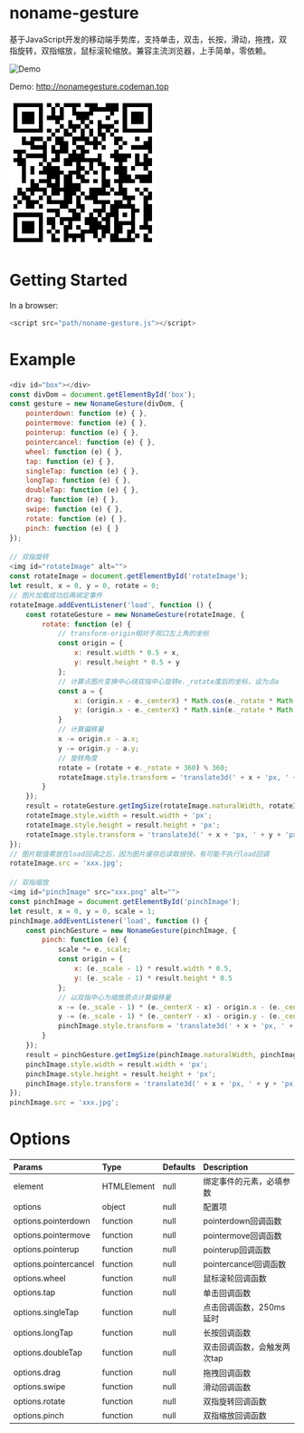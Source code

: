 # noname-gesture
基于JavaScript开发的移动端手势库，支持单击，双击，长按，滑动，拖拽，双指旋转，双指缩放，鼠标滚轮缩放。兼容主流浏览器，上手简单，零依赖。

![Demo](https://github.com/18223781723/noname-gesture/blob/main/src/images/demo.gif)

Demo: http://nonamegesture.codeman.top

![二维码](https://github.com/18223781723/noname-gesture/blob/main/src/images/qrcode.png)

# Getting Started
In a browser:
```javascript
<script src="path/noname-gesture.js"></script>
```

# Example
```javascript
<div id="box"></div>
const divDom = document.getElementById('box');
const gesture = new NonameGesture(divDom, {
    pointerdown: function (e) { },
    pointermove: function (e) { },
    pointerup: function (e) { },
    pointercancel: function (e) { },
    wheel: function (e) { },
    tap: function (e) { },
    singleTap: function (e) { },
    longTap: function (e) { },
    doubleTap: function (e) { },
    drag: function (e) { },
    swipe: function (e) { },
    rotate: function (e) { },
    pinch: function (e) { }
});

// 双指旋转
<img id="rotateImage" alt="">
const rotateImage = document.getElementById('rotateImage');
let result, x = 0, y = 0, rotate = 0;
// 图片加载成功后再绑定事件
rotateImage.addEventListener('load', function () {
    const rotateGesture = new NonameGesture(rotateImage, {
        rotate: function (e) {
            // transform-origin相对于视口左上角的坐标
            const origin = {
                x: result.width * 0.5 + x,
                y: result.height * 0.5 + y
            };
            // 计算点图片变换中心绕双指中心旋转e._rotate度后的坐标，设为点a
            const a = {
                x: (origin.x - e._centerX) * Math.cos(e._rotate * Math.PI / 180) - (origin.y - e._centerY) * Math.sin(e._rotate * Math.PI / 180) + e._centerX,
                y: (origin.x - e._centerX) * Math.sin(e._rotate * Math.PI / 180) + (origin.y - e._centerY) * Math.cos(e._rotate * Math.PI / 180) + e._centerY
            }
            // 计算偏移量
            x -= origin.x - a.x;
            y -= origin.y - a.y;
            // 旋转角度
            rotate = (rotate + e._rotate + 360) % 360;
            rotateImage.style.transform = 'translate3d(' + x + 'px, ' + y + 'px, 0px) rotate(' + rotate + 'deg)';
        }
    });
    result = rotateGesture.getImgSize(rotateImage.naturalWidth, rotateImage.naturalHeight, window.innerWidth, window.innerHeight);
    rotateImage.style.width = result.width + 'px';
    rotateImage.style.height = result.height + 'px';
    rotateImage.style.transform = 'translate3d(' + x + 'px, ' + y + 'px, 0px) rotate(' + rotate + 'deg)';
});
// 图片赋值需放在load回调之后，因为图片缓存后读取很快，有可能不执行load回调
rotateImage.src = 'xxx.jpg';

// 双指缩放
<img id="pinchImage" src="xxx.png" alt="">
const pinchImage = document.getElementById('pinchImage');
let result, x = 0, y = 0, scale = 1;
pinchImage.addEventListener('load', function () {
    const pinchGesture = new NonameGesture(pinchImage, {
        pinch: function (e) {
            scale *= e._scale;
            const origin = {
                x: (e._scale - 1) * result.width * 0.5,
                y: (e._scale - 1) * result.height * 0.5
            };
            // 以双指中心为缩放原点计算偏移量
            x -= (e._scale - 1) * (e._centerX - x) - origin.x - (e._centerX - e._lastCenterX);
            y -= (e._scale - 1) * (e._centerY - x) - origin.y - (e._centerY - e._lastCenterY);
            pinchImage.style.transform = 'translate3d(' + x + 'px, ' + y + 'px, 0px) scale(' + scale + ')';
        }
    });
    result = pinchGesture.getImgSize(pinchImage.naturalWidth, pinchImage.naturalHeight, window.innerWidth, window.innerHeight);
    pinchImage.style.width = result.width + 'px';
    pinchImage.style.height = result.height + 'px';
    pinchImage.style.transform = 'translate3d(' + x + 'px, ' + y + 'px, 0px) scale(' + scale + ')';
});
pinchImage.src = 'xxx.jpg';
```

# Options
| Params | Type | Defaults | Description |
| :---- | :---- | :---- | :---- |
| element | HTMLElement | null | 绑定事件的元素，必填参数 |
| options | object | null | 配置项 |
| options.pointerdown | function | null | pointerdown回调函数 |
| options.pointermove | function | null | pointermove回调函数 |
| options.pointerup | function | null | pointerup回调函数 |
| options.pointercancel | function | null | pointercancel回调函数 |
| options.wheel | function | null | 鼠标滚轮回调函数 |
| options.tap | function | null | 单击回调函数 |
| options.singleTap | function | null | 点击回调函数，250ms延时 |
| options.longTap | function | null | 长按回调函数 |
| options.doubleTap | function | null | 双击回调函数，会触发两次tap |
| options.drag | function | null | 拖拽回调函数 |
| options.swipe | function | null | 滑动回调函数 |
| options.rotate | function | null | 双指旋转回调函数 |
| options.pinch | function | null | 双指缩放回调函数 |
